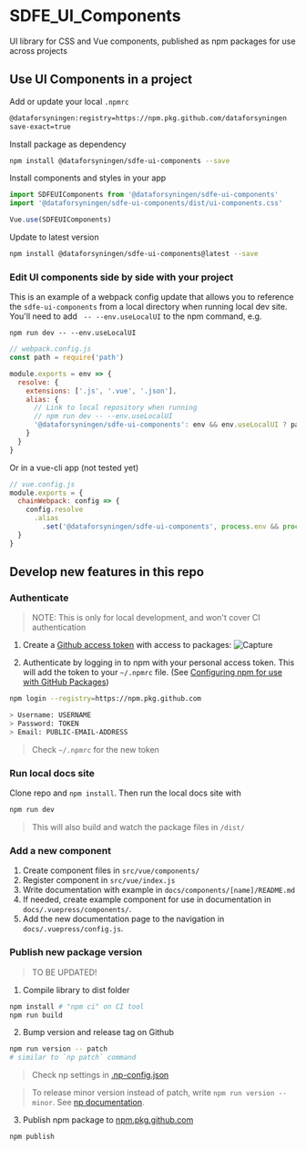 # SDFE_UI_Components
UI library for CSS and Vue components, published as npm packages for use across projects

## Use UI Components in a project

Add or update your local `.npmrc`

```bash
@dataforsyningen:registry=https://npm.pkg.github.com/dataforsyningen
save-exact=true
```

Install package as dependency
```bash
npm install @dataforsyningen/sdfe-ui-components --save
```

Install components and styles in your app
```js
import SDFEUIComponents from '@dataforsyningen/sdfe-ui-components'
import '@dataforsyningen/sdfe-ui-components/dist/ui-components.css'

Vue.use(SDFEUIComponents)
```

Update to latest version
```bash
npm install @dataforsyningen/sdfe-ui-components@latest --save
```

### Edit UI components side by side with your project

This is an example of a webpack config update that allows you to reference the `sdfe-ui-components` from a local directory when running local dev site. You'll need to add ` -- --env.useLocalUI` to the npm command, e.g.

```
npm run dev -- --env.useLocalUI
```

```js
// webpack.config.js
const path = require('path')

module.exports = env => {
  resolve: {
    extensions: ['.js', '.vue', '.json'],
    alias: {
      // Link to local repository when running
      // npm run dev -- --env.useLocalUI
      '@dataforsyningen/sdfe-ui-components': env && env.useLocalUI ? path.join(__dirname, '../SDFE_UI_Components') : '@dataforsyningen/sdfe-ui-components'
    }
  }
}
```
Or in a vue-cli app (not tested yet)
```js
// vue.config.js
module.exports = {
  chainWebpack: config => {
    config.resolve
      .alias
        .set('@dataforsyningen/sdfe-ui-components', process.env && process.env.useLocalUI ? path.join(__dirname, '../SDFE_UI_Components') : '@dataforsyningen/sdfe-ui-components')
  }
}
```

## Develop new features in this repo

### Authenticate
> NOTE: This is only for local development, and won't cover CI authentication

1. Create a [Github access token](https://docs.github.com/en/github/authenticating-to-github/creating-a-personal-access-token) with access to packages: 
![Capture](https://user-images.githubusercontent.com/391833/89022056-b444a300-d321-11ea-89c2-7c114f9b07bb.PNG)

2. Authenticate by logging in to npm with your personal access token. This will add the token to your `~/.npmrc` file. (See [Configuring npm for use with GitHub Packages](https://docs.github.com/en/packages/using-github-packages-with-your-projects-ecosystem/configuring-npm-for-use-with-github-packages))

```bash
npm login --registry=https://npm.pkg.github.com

> Username: USERNAME
> Password: TOKEN
> Email: PUBLIC-EMAIL-ADDRESS
```

> Check `~/.npmrc` for the new token

### Run local docs site

Clone repo and `npm install`. Then run the local docs site with 

```bash
npm run dev
```
> This will also build and watch the package files in `/dist/`

### Add a new component

1. Create component files in `src/vue/components/`
2. Register component in `src/vue/index.js`
3. Write documentation with example in `docs/components/[name]/README.md`
4. If needed, create example component for use in documentation in `docs/.vuepress/components/`.
5. Add the new documentation page to the navigation in `docs/.vuepress/config.js`.

### Publish new package version
> TO BE UPDATED!

1. Compile library to dist folder
```bash
npm install # "npm ci" on CI tool
npm run build
```

2. Bump version and release tag on Github
```bash
npm run version -- patch
# similar to `np patch` command
```
> Check np settings in [.np-config.json](./.np-config.json)

> To release minor version instead of patch, write `npm run version -- minor`. See [np documentation](https://www.npmjs.com/package/np).

3. Publish npm package to [npm.pkg.github.com](https://github.com/dataforsyningen/SDFE_UI_Components/packages/336305)
```bash
npm publish
```
